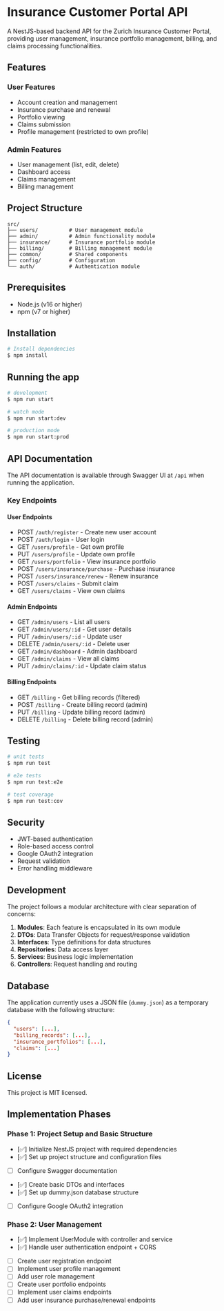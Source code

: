 # Insurance Customer Portal API

A NestJS-based backend API for the Zurich Insurance Customer Portal, providing user management, insurance portfolio management, billing, and claims processing functionalities.

## Features

### User Features
- Account creation and management
- Insurance purchase and renewal
- Portfolio viewing
- Claims submission
- Profile management (restricted to own profile)

### Admin Features
- User management (list, edit, delete)
- Dashboard access
- Claims management
- Billing management

## Project Structure

```
src/
├── users/          # User management module
├── admin/          # Admin functionality module
├── insurance/      # Insurance portfolio module
├── billing/        # Billing management module
├── common/         # Shared components
├── config/         # Configuration
└── auth/           # Authentication module
```

## Prerequisites

- Node.js (v16 or higher)
- npm (v7 or higher)

## Installation

```bash
# Install dependencies
$ npm install
```

## Running the app

```bash
# development
$ npm run start

# watch mode
$ npm run start:dev

# production mode
$ npm run start:prod
```

## API Documentation

The API documentation is available through Swagger UI at `/api` when running the application.

### Key Endpoints

#### User Endpoints
- POST `/auth/register` - Create new user account
- POST `/auth/login` - User login
- GET `/users/profile` - Get own profile
- PUT `/users/profile` - Update own profile
- GET `/users/portfolio` - View insurance portfolio
- POST `/users/insurance/purchase` - Purchase insurance
- POST `/users/insurance/renew` - Renew insurance
- POST `/users/claims` - Submit claim
- GET `/users/claims` - View own claims

#### Admin Endpoints
- GET `/admin/users` - List all users
- GET `/admin/users/:id` - Get user details
- PUT `/admin/users/:id` - Update user
- DELETE `/admin/users/:id` - Delete user
- GET `/admin/dashboard` - Admin dashboard
- GET `/admin/claims` - View all claims
- PUT `/admin/claims/:id` - Update claim status

#### Billing Endpoints
- GET `/billing` - Get billing records (filtered)
- POST `/billing` - Create billing record (admin)
- PUT `/billing` - Update billing record (admin)
- DELETE `/billing` - Delete billing record (admin)

## Testing

```bash
# unit tests
$ npm run test

# e2e tests
$ npm run test:e2e

# test coverage
$ npm run test:cov
```

## Security

- JWT-based authentication
- Role-based access control
- Google OAuth2 integration
- Request validation
- Error handling middleware

## Development

The project follows a modular architecture with clear separation of concerns:

1. **Modules**: Each feature is encapsulated in its own module
2. **DTOs**: Data Transfer Objects for request/response validation
3. **Interfaces**: Type definitions for data structures
4. **Repositories**: Data access layer
5. **Services**: Business logic implementation
6. **Controllers**: Request handling and routing

## Database

The application currently uses a JSON file (`dummy.json`) as a temporary database with the following structure:

```json
{
  "users": [...],
  "billing_records": [...],
  "insurance_portfolios": [...],
  "claims": [...]
}
```

## License

This project is MIT licensed.

## Implementation Phases

### Phase 1: Project Setup and Basic Structure
- [✅] Initialize NestJS project with required dependencies
- [✅] Set up project structure and configuration files
- [ ] Configure Swagger documentation
- [✅] Create basic DTOs and interfaces
- [✅] Set up dummy.json database structure
- [ ] Configure Google OAuth2 integration

### Phase 2: User Management
- [✅] Implement UserModule with controller and service
- [✅] Handle user authentication endpoint + CORS
- [ ] Create user registration endpoint
- [ ] Implement user profile management
- [ ] Add user role management
- [ ] Create user portfolio endpoints
- [ ] Implement user claims endpoints
- [ ] Add user insurance purchase/renewal endpoints